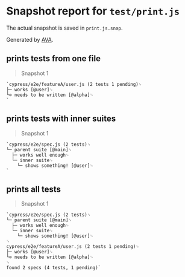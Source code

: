 # Snapshot report for `test/print.js`

The actual snapshot is saved in `print.js.snap`.

Generated by [AVA](https://avajs.dev).

## prints tests from one file

> Snapshot 1

    `cypress/e2e/featureA/user.js (2 tests 1 pending)␊
    ├─ works [@user]␊
    └⊙ needs to be written [@alpha]␊
    `

## prints tests with inner suites

> Snapshot 1

    `cypress/e2e/spec.js (2 tests)␊
    └─ parent suite [@main]␊
      ├─ works well enough␊
      └─ inner suite␊
        └─ shows something! [@user]␊
    `

## prints all tests

> Snapshot 1

    `cypress/e2e/spec.js (2 tests)␊
    └─ parent suite [@main]␊
      ├─ works well enough␊
      └─ inner suite␊
        └─ shows something! [@user]␊
    ␊
    cypress/e2e/featureA/user.js (2 tests 1 pending)␊
    ├─ works [@user]␊
    └⊙ needs to be written [@alpha]␊
    ␊
    found 2 specs (4 tests, 1 pending)`
